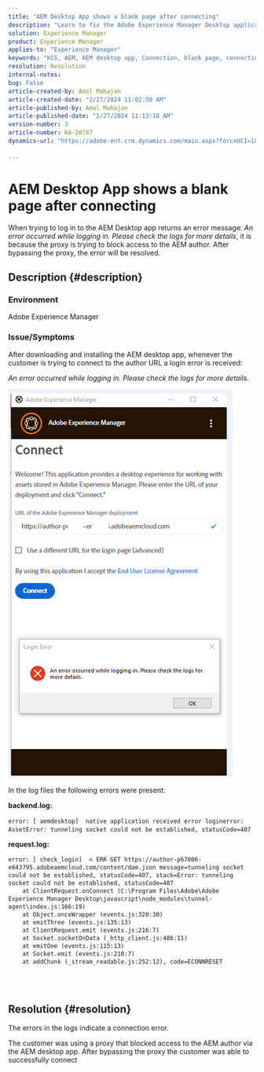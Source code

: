 ```yaml
---
title: "AEM Desktop App shows a blank page after connecting"
description: "Learn to fix the Adobe Experience Manager Desktop application connection error. Try bypassing proxy."
solution: Experience Manager
product: Experience Manager
applies-to: "Experience Manager"
keywords: "KCS, AEM, AEM desktop app, Connection, blank page, connection error"
resolution: Resolution
internal-notes: 
bug: False
article-created-by: Amol Mahajan
article-created-date: "2/27/2024 11:02:50 AM"
article-published-by: Amol Mahajan
article-published-date: "2/27/2024 11:13:18 AM"
version-number: 3
article-number: KA-20787
dynamics-url: "https://adobe-ent.crm.dynamics.com/main.aspx?forceUCI=1&pagetype=entityrecord&etn=knowledgearticle&id=829e44b9-5fd5-ee11-9079-6045bd006268"

---
```

# AEM Desktop App shows a blank page after connecting


When trying to log in to the AEM Desktop app returns an error message: *An error occurred while logging in. Please check the logs for more details*, it is because the proxy is trying to block access to the AEM author. After bypassing the proxy, the error will be resolved.

## Description {#description}


### <b>Environment</b>

Adobe Experience Manager



### <b>Issue/Symptoms</b>

After downloading and installing the AEM desktop app, whenever the customer is trying to connect to the author URL a login error is received:

*An error occurred while logging in. Please check the logs for more details.*

![](assets/___839e44b9-5fd5-ee11-9079-6045bd006268___.png)

In the log files the following errors were present:

<b>backend.log:</b>

`error: [ aemdesktop]  native application received error loginerror: AssetError: tunneling socket could not be established, statusCode=407`

<b>request.log:</b>




```
error: [ check_login]  < ERR GET https://author-p67006-e643795.adobeaemcloud.com/content/dam.json message=tunneling socket could not be established, statusCode=407, stack=Error: tunneling socket could not be established, statusCode=407
    at ClientRequest.onConnect (C:\Program Files\Adobe\Adobe Experience Manager Desktop\javascript\node_modules\tunnel-agent\index.js:166:19)
    at Object.onceWrapper (events.js:320:30)
    at emitThree (events.js:135:13)
    at ClientRequest.emit (events.js:216:7)
    at Socket.socketOnData (_http_client.js:486:11)
    at emitOne (events.js:115:13)
    at Socket.emit (events.js:210:7)
    at addChunk (_stream_readable.js:252:12), code=ECONNRESET
```


<br> 

## Resolution {#resolution}


The errors in the logs indicate a connection error.

The customer was using a proxy that blocked access to the AEM author via the AEM desktop app. After bypassing the proxy the customer was able to successfully connect
